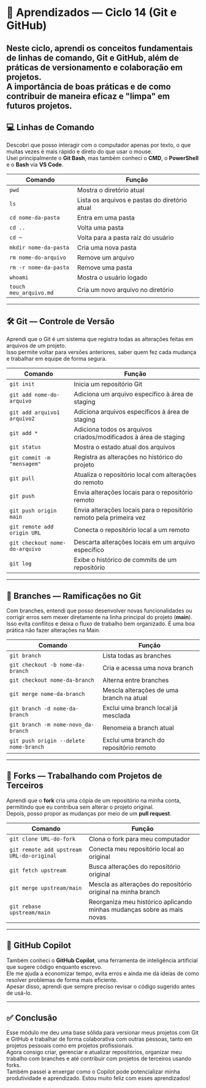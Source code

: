 # 📘 Aprendizados — Ciclo 14 (Git e GitHub)

Neste ciclo, aprendi os conceitos fundamentais de **linhas de comando, Git e GitHub**, além de práticas de versionamento e colaboração em projetos.  
A importância de boas práticas e de como contribuir de maneira eficaz e "limpa" em futuros projetos.
---

## 💻 Linhas de Comando

Descobri que posso interagir com o computador apenas por texto, o que muitas vezes é mais rápido e direto do que usar o mouse.  
Usei principalmente o **Git Bash**, mas também conheci o **CMD**, o **PowerShell** e o **Bash** via **VS Code**.

| Comando                | Função                                                                 |
|------------------------|------------------------------------------------------------------------|
| `pwd`                  | Mostra o diretório atual                                                |
| `ls`                   | Lista os arquivos e pastas do diretório atual                           |
| `cd nome-da-pasta`     | Entra em uma pasta                                                      |
| `cd ..`                | Volta uma pasta                                                         |
| `cd ~`                 | Volta para a pasta raiz do usuário                                      |
| `mkdir nome-da-pasta`  | Cria uma nova pasta                                                     |
| `rm nome-do-arquivo`   | Remove um arquivo                                                       |
| `rm -r nome-da-pasta`  | Remove uma pasta                                                        |
| `whoami`               | Mostra o usuário logado                                                 |
| `touch meu_arquivo.md` | Cria um novo arquivo no diretório                                       |


---

## 🛠️ Git — Controle de Versão

Aprendi que o Git é um sistema que registra todas as alterações feitas em arquivos de um projeto.  
Isso permite voltar para versões anteriores, saber quem fez cada mudança e trabalhar em equipe de forma segura.

| Comando                          | Função                                                                 |
|---------------------------------|-------------------------------------------------------------------------|
| `git init`                      | Inicia um repositório Git                                               |
| `git add nome-do-arquivo`       | Adiciona um arquivo específico à área de staging                        |
| `git add arquivo1 arquivo2`     | Adiciona arquivos específicos à área de staging                         |
| `git add *`                     | Adiciona todos os arquivos criados/modificados à área de staging        |
| `git status`                    | Mostra o estado atual dos arquivos                                      |
| `git commit -m "mensagem"`      | Registra as alterações no histórico do projeto                          |
| `git pull`                      | Atualiza o repositório local com alterações do remoto                   |
| `git push`                      | Envia alterações locais para o repositório remoto                       |
| `git push origin main`          | Envia alterações locais para o repositório remoto pela primeira vez     | 
| `git remote add origin URL`     | Conecta o repositório local a um remoto                                 |
| `git checkout nome-do-arquivo`  | Descarta alterações locais em um arquivo específico                     |
| `git log`                       | Exibe o histórico de commits de um repositório                          |         

---

## 🌿 Branches — Ramificações no Git

Com branches, entendi que posso desenvolver novas funcionalidades ou corrigir erros sem mexer diretamente na linha principal do projeto (**main**).  
Isso evita conflitos e deixa o fluxo de trabalho bem organizado. É uma boa prática não fazer alterações na Main.

| Comando                                | Função                                                               |
|---------------------------------------|----------------------------------------------------------------------|
| `git branch`                           | Lista todas as branches                                              |
| `git checkout -b nome-da-branch`       | Cria e acessa uma nova branch                                        |
| `git checkout nome-da-branch`          | Alterna entre branches                                               |
| `git merge nome-da-branch`             | Mescla alterações de uma branch na atual                             |
| `git branch -d nome-da-branch`         | Exclui uma branch local já mesclada                                  |
| `git branch -m nome-novo_da-branch`    | Renomeia a branch atual                                              |
| `git push origin --delete nome-branch` | Exclui uma branch do repositório remoto                              |

---

## 🍴 Forks — Trabalhando com Projetos de Terceiros

Aprendi que o **fork** cria uma cópia de um repositório na minha conta, permitindo que eu contribua sem alterar o projeto original.  
Depois, posso propor as mudanças por meio de um **pull request**.

| Comando                                   | Função                                                                 |
|-------------------------------------------|------------------------------------------------------------------------|
| `git clone URL-do-fork`                   | Clona o fork para meu computador                                       |
| `git remote add upstream URL-do-original` | Conecta meu repositório local ao original                              |
| `git fetch upstream`                      | Busca alterações do repositório original                               |
| `git merge upstream/main`                 | Mescla as alterações do repositório original na minha branch           |
| `git rebase upstream/main`                | Reorganiza meu histórico aplicando minhas mudanças sobre as mais novas |

---

## 🤖 GitHub Copilot

Também conheci o **GitHub Copilot**, uma ferramenta de inteligência artificial que sugere código enquanto escrevo.  
Ele me ajuda a economizar tempo, evita erros e ainda me dá ideias de como resolver problemas de forma mais eficiente.  
Apesar disso, aprendi que sempre preciso revisar o código sugerido antes de usá-lo.

---

## ✅ Conclusão

Esse módulo me deu uma base sólida para versionar meus projetos com Git e GitHub e trabalhar de forma colaborativa com outras pessoas, tanto em projetos pessoais como em projetos profissionais.  
Agora consigo criar, gerenciar e atualizar repositórios, organizar meu trabalho com branches e até contribuir com projetos de terceiros usando forks.  
Também passei a enxergar como o Copilot pode potencializar minha produtividade e aprendizado.
Estou muito feliz com esses aprendizados!
